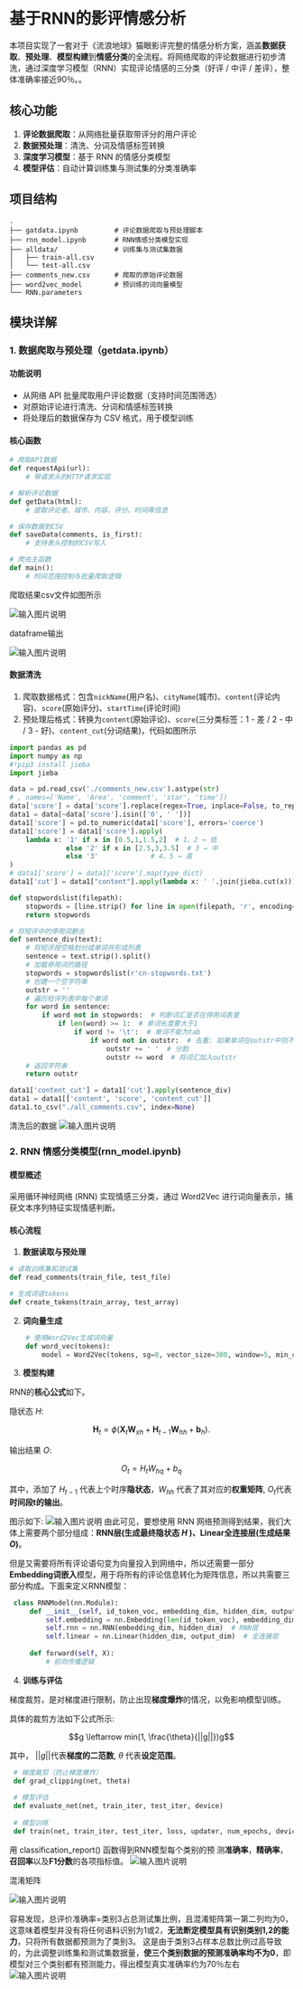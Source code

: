 # 基于RNN的影评情感分析

本项目实现了一套对于《流浪地球》猫眼影评完整的情感分析方案，涵盖**数据获取**、**预处理**、**模型构建**到**情感分类**的全流程。将网络爬取的评论数据进行初步清洗，通过深度学习模型（RNN）实现评论情感的三分类（好评 / 中评 / 差评），整体准确率接近90％。。

## 核心功能

1.  **评论数据爬取**：从网络批量获取带评分的用户评论
2.  **数据预处理**：清洗、分词及情感标签转换
3.  **深度学习模型**：基于 RNN 的情感分类模型
4.  **模型评估**：自动计算训练集与测试集的分类准确率

## 项目结构



```plaintext
.
├── gatdata.ipynb         # 评论数据爬取与预处理脚本
├── rnn_model.ipynb       # RNN情感分类模型实现
├── alldata/              # 训练集与测试集数据
│   ├── train-all.csv
│   └── test-all.csv
├── comments_new.csv      # 爬取的原始评论数据
├── word2vec_model        # 预训练的词向量模型
└── RNN.parameters  
```


## 模块详解

### 1. 数据爬取与预处理（getdata.ipynb）

#### 功能说明

-   从网络 API 批量爬取用户评论数据（支持时间范围筛选）
-   对原始评论进行清洗、分词和情感标签转换
-   将处理后的数据保存为 CSV 格式，用于模型训练
#### 核心函数
```python
# 爬取API数据
def requestApi(url):
    # 带请求头的HTTP请求实现

# 解析评论数据
def getData(html):
    # 提取评论者、城市、内容、评分、时间等信息

# 保存数据到CSV
def saveData(comments, is_first):
    # 支持表头控制的CSV写入

# 爬虫主函数
def main():
    # 时间范围控制与批量爬取逻辑

```

爬取结果csv文件如图所示

![输入图片说明](/img/1.jpg)

dataframe输出

![输入图片说明](/img/2.jpg)
#### 数据清洗

1.  爬取数据格式：包含`nickName`(用户名)、`cityName`(城市)、`content`(评论内容)、`score`(原始评分)、`startTime`(评论时间)
2.  预处理后格式：转换为`content`(原始评论)、`score`(三分类标签：1 - 差 / 2 - 中 / 3 - 好)、`content_cut`(分词结果)，代码如图所示
```python
import pandas as pd
import numpy as np
#!pip3 install jieba
import jieba

data = pd.read_csv('./comments_new.csv').astype(str)
# , names=['Name', 'Area', 'comment', 'star', 'time'])
data['score'] = data['score'].replace(regex=True, inplace=False, to_replace=['nan'], value='')
data1 = data[~data['score'].isin(['0', ' '])]
data1['score'] = pd.to_numeric(data1['score'], errors='coerce')
data1['score'] = data1['score'].apply(
    lambda x: '1' if x in [0.5,1,1.5,2]  # 1、2 → 低
              else '2' if x in [2.5,3,3.5]  # 3 → 中
              else '3'             # 4、5 → 高
)
# data1['score'] = data1['score'].map(type_dict)
data1['cut'] = data1["content"].apply(lambda x: ' '.join(jieba.cut(x)))

def stopwordslist(filepath):
    stopwords = [line.strip() for line in open(filepath, 'r', encoding='utf-8').readlines()]
    return stopwords

# 将短评中的停用词删去
def sentence_div(text):
    # 将短评按空格划分成单词并形成列表
    sentence = text.strip().split()
    # 加载停用词的路径
    stopwords = stopwordslist(r'cn-stopwords.txt')
    # 创建一个空字符串
    outstr = ''
    # 遍历短评列表中每个单词
    for word in sentence:
        if word not in stopwords:  # 判断词汇是否在停用词表里
            if len(word) >= 1:  # 单词长度要大于1
                if word != '\t':  # 单词不能为tab
                    if word not in outstr:  # 去重: 如果单词在outstr中则不加入
                        outstr += ' '  # 分割
                        outstr += word  # 将词汇加入outstr
    # 返回字符串
    return outstr

data1['content_cut'] = data1['cut'].apply(sentence_div)
data1 = data1[['content', 'score', 'content_cut']]
data1.to_csv("./all_comments.csv", index=None)
```

清洗后的数据
![输入图片说明](/img/3.jpg)


### 2. RNN 情感分类模型(rnn_model.ipynb)

#### 模型概述

采用循环神经网络 (RNN) 实现情感三分类，通过 Word2Vec 进行词向量表示，捕获文本序列特征实现情感判断。

#### 核心流程

1.  **数据读取与预处理**

```python
# 读取训练集和测试集
def read_comments(train_file, test_file)

# 生成词语tokens
def create_tokens(train_array, test_array)
```
2.  **词向量生成**    
```python
    # 使用Word2Vec生成词向量
    def word_vec(tokens):
        model = Word2Vec(tokens, sg=0, vector_size=300, window=5, min_count=1, epochs=7, negative=10)
```
     
3.  **模型构建**

RNN的**核心公式**如下。

隐状态 $H$:

$$\mathbf{H}_t = \phi(\mathbf{X}_t \mathbf{W}_{xh} + \mathbf{H}_{t-1} \mathbf{W}_{hh}  + \mathbf{b}_h).$$

输出结果 $O$:

$$O_{t} = H_{t}W_{hq} + b_q$$

其中，添加了 ${H}_{t-1}$ 代表上个时序**隐状态**，${W}_{hh}$ 代表了其对应的**权重矩阵**, $O_{t}$代表**时间段t的输出**。

图示如下:
![输入图片说明](/img/4.jpg)
由此可见，要想使用 RNN 网络预测得到结果，我们大体上需要两个部分组成：**RNN层(生成最终隐状态 $H$ )、Linear全连接层(生成结果 $O$)**。

但是又需要将所有评论语句变为向量投入到网络中，所以还需要一部分**Embedding词嵌入**模型，用于将所有的评论信息转化为矩阵信息，所以共需要三部分构成。下面来定义RNN模型：

   ```python
    class RNNModel(nn.Module):
        def __init__(self, id_token_voc, embedding_dim, hidden_dim, output_dim, vectors):
            self.embedding = nn.Embedding(len(id_token_voc), embedding_dim)  # 词嵌入层
            self.rnn = nn.RNN(embedding_dim, hidden_dim)  # RNN层
            self.linear = nn.Linear(hidden_dim, output_dim)  # 全连接层
    
        def forward(self, X):
            # 前向传播逻辑
   ```
    
          
4.  **训练与评估**

梯度裁剪，是对梯度进行限制，防止出现**梯度爆炸**的情况，以免影响模型训练。

具体的裁剪方法如下公式所示:

$$g \leftarrow min(1, \frac{\theta}{||g||})g$$

其中， $||g||$代表**梯度的二范数**, $\theta$ 代表**设定范围**。
     
   ```python
    # 梯度裁剪（防止梯度爆炸）
    def grad_clipping(net, theta)
    
    # 模型评估
    def evaluate_net(net, train_iter, test_iter, device)
    
    # 模型训练
    def train(net, train_iter, test_iter, loss, updater, num_epochs, device)
   ```
用 classification_report() 函数得到RNN模型每个类别的预
测**准确率**，**精确率**，**召回率**以及**F1分数**的各项指标值。
![输入图片说明](/img/图片1.png)

混淆矩阵

![输入图片说明](/img/图片2.png)

容易发现，总评价准确率=类别3占总测试集比例，且混淆矩阵第一第二列均为0，这意味着模型并没有将任何语料识别为1或2，**无法断定模型具有识别类别1,2的能力**，只将所有数据都预测为了类别3。
这是由于类别3占样本总数比例过高导致的，为此调整训练集和测试集数据量，**使三个类别数据的预测准确率均不为0**，即模型对三个类别都有预测能力，得出模型真实准确率约为70％左右
![输入图片说明](/img/图片3.png)
    
    
    
      
    
      
    




